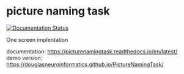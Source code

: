 # picture naming task


[![Documentation Status](https://readthedocs.org/projects/picturenamingtask/badge/?version=latest)](https://picturenamingtask.readthedocs.io/en/latest/?badge=latest)

One screen implentation

documentation: <https://picturenamingtask.readthedocs.io/en/latest/>  
demo version: <https://douglasneuroinformatics.github.io/PictureNamingTask/>
